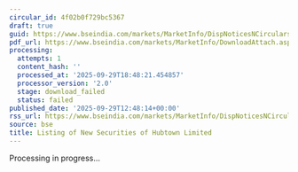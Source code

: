 ```yaml
---
circular_id: 4f02b0f729bc5367
draft: true
guid: https://www.bseindia.com/markets/MarketInfo/DispNoticesNCirculars.aspx?Noticeid={4EDFEA3A-A732-4E69-BD32-EAC835EC92B6}&noticeno=20250929-53&dt=09/29/2025&icount=53&totcount=87&flag=0
pdf_url: https://www.bseindia.com/markets/MarketInfo/DownloadAttach.aspx?id=20250929-53&attachedId=
processing:
  attempts: 1
  content_hash: ''
  processed_at: '2025-09-29T18:48:21.454857'
  processor_version: '2.0'
  stage: download_failed
  status: failed
published_date: '2025-09-29T12:48:14+00:00'
rss_url: https://www.bseindia.com/markets/MarketInfo/DispNoticesNCirculars.aspx?Noticeid={4EDFEA3A-A732-4E69-BD32-EAC835EC92B6}&noticeno=20250929-53&dt=09/29/2025&icount=53&totcount=87&flag=0
source: bse
title: Listing of New Securities of Hubtown Limited
---
```


Processing in progress...